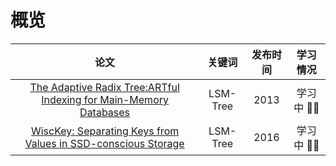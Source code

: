 # 概览

|                                        论文                                         |  关键词  | 发布时间 | 学习情况  |
| :---------------------------------------------------------------------------------: | :------: | :------: | :-------: |
|   [The Adaptive Radix Tree:ARTful Indexing for Main-Memory Databases](ART/ART.md)   | LSM-Tree |   2013   | 学习中 👨‍💻 |
| [WiscKey: Separating Keys from Values in SSD-conscious Storage](WiscKey/WiscKey.md) | LSM-Tree |   2016   | 学习中 👨‍💻 |
